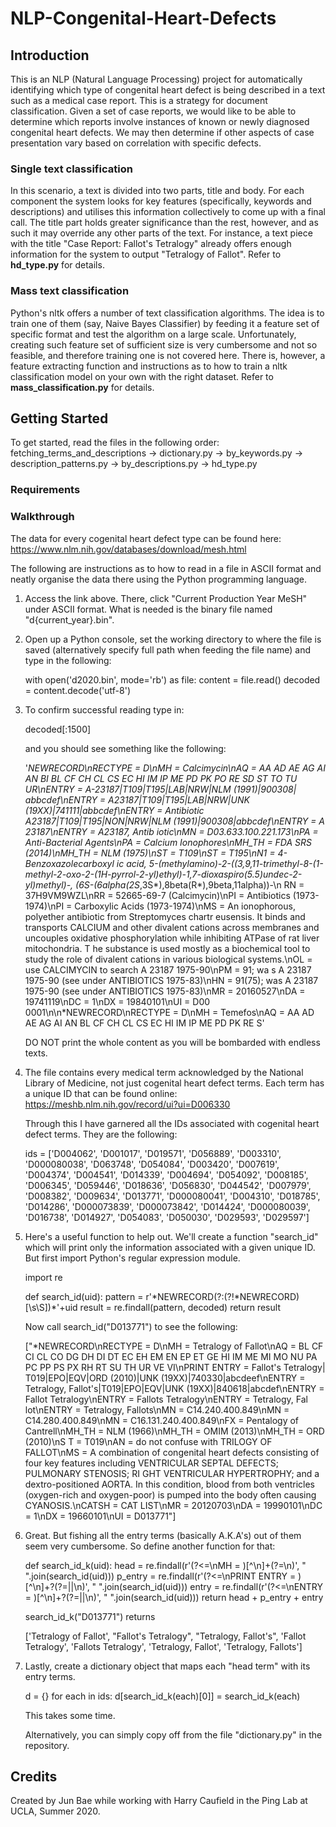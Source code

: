 # NLP-Congenital-Heart-Defects

## Introduction
This is an NLP (Natural Language Processing) project for automatically identifying which type of congenital heart defect is being described in a text such as a medical case report. This is a strategy for document classification. Given a set of case reports, we would like to be able to determine which reports involve instances of known or newly diagnosed congenital heart defects. We may then determine if other aspects of case presentation vary based on correlation with specific defects. 

### Single text classification
In this scenario, a text is divided into two parts, title and body. For each component the system looks for key features (specifically, keywords and descriptions) and utilises this information collectively to come up with a final call. The title part holds greater significance than the rest, however, and as such it may override any other parts of the text. For instance, a text piece with the title "Case Report: Fallot's Tetralogy" already offers enough information for the system to output "Tetralogy of Fallot". Refer to **hd_type.py** for details.

### Mass text classification
Python's nltk offers a number of text classification algorithms. The idea is to train one of them (say, Naive Bayes Classifier) by feeding
it a feature set of specific format and test the algorithm on a large scale. Unfortunately, creating such feature set of sufficient size is very cumbersome and not so feasible, and therefore training one is not covered here. There is, however, a feature extracting function and instructions as to how to train a nltk classification model on your own with the right dataset. Refer to **mass_classification.py** for details.

## Getting Started
To get started, read the files in the following order: fetching_terms_and_descriptions -> dictionary.py -> by_keywords.py -> description_patterns.py -> by_descriptions.py -> hd_type.py

### Requirements 

### Walkthrough
The data for every cogenital heart defect type can be found here: https://www.nlm.nih.gov/databases/download/mesh.html 

The following are instructions as to how to read in a file in ASCII format and neatly organise the data there using the Python programming language.

1. Access the link above. There, click "Current Production Year MeSH" under ASCII format. What is needed is the binary file named "d{current_year}.bin".
2. Open up a Python console, set the working directory to where the file is saved (alternatively specify full path when feeding the file name) and type in the following:
    
   with open('d2020.bin', mode='rb') as file:
       content = file.read()
   decoded = content.decode('utf-8')

3. To confirm successful reading type in:

   decoded[:1500]
   
   and you should see something like the following:
   
   '*NEWRECORD\nRECTYPE = D\nMH = Calcimycin\nAQ = AA AD AE AG AI AN BI BL CF CH CL CS EC HI IM IP ME PD PK PO RE SD ST TO TU UR\nENTRY = A-23187|T109|T195|LAB|NRW|NLM (1991)|900308|
    abbcdef\nENTRY = A23187|T109|T195|LAB|NRW|UNK (19XX)|741111|abbcdef\nENTRY = Antibiotic A23187|T109|T195|NON|NRW|NLM (1991)|900308|abbcdef\nENTRY = A 23187\nENTRY = A23187, Antib
    iotic\nMN = D03.633.100.221.173\nPA = Anti-Bacterial Agents\nPA = Calcium Ionophores\nMH_TH = FDA SRS (2014)\nMH_TH = NLM (1975)\nST = T109\nST = T195\nN1 = 4-Benzoxazolecarboxyl
    ic acid, 5-(methylamino)-2-((3,9,11-trimethyl-8-(1-methyl-2-oxo-2-(1H-pyrrol-2-yl)ethyl)-1,7-dioxaspiro(5.5)undec-2-yl)methyl)-, (6S-(6alpha(2S*,3S*),8beta(R*),9beta,11alpha))-\n
    RN = 37H9VM9WZL\nRR = 52665-69-7 (Calcimycin)\nPI = Antibiotics (1973-1974)\nPI = Carboxylic Acids (1973-1974)\nMS = An ionophorous, polyether antibiotic from Streptomyces chartr
    eusensis. It binds and transports CALCIUM and other divalent cations across membranes and uncouples oxidative phosphorylation while inhibiting ATPase of rat liver mitochondria. T
    he substance is used mostly as a biochemical tool to study the role of divalent cations in various biological systems.\nOL = use CALCIMYCIN to search A 23187 1975-90\nPM = 91; wa
    s A 23187 1975-90 (see under ANTIBIOTICS 1975-83)\nHN = 91(75); was A 23187 1975-90 (see under ANTIBIOTICS 1975-83)\nMR = 20160527\nDA = 19741119\nDC = 1\nDX = 19840101\nUI = D00
    0001\n\n*NEWRECORD\nRECTYPE = D\nMH = Temefos\nAQ = AA AD AE AG AI AN BL CF CH CL CS EC HI IM IP ME PD PK RE S'
   
   DO NOT print the whole content as you will be bombarded with endless texts.
   
4. The file contains every medical term acknowledged by the National Library of Medicine, not just cogenital heart defect terms. Each term has a unique ID that can be found online:
   https://meshb.nlm.nih.gov/record/ui?ui=D006330
   
   Through this I have garnered all the IDs associated with cogenital heart defect terms. They are the following:
   
   ids = ['D004062',
    'D001017',
    'D019571',
    'D056889',
    'D003310',
    'D000080038',
    'D063748',
    'D054084',
    'D003420',
    'D007619',
    'D004374',
    'D004541',
    'D014339',
    'D004694',
    'D054092',
    'D008185',
    'D006345',
    'D059446',
    'D018636',
    'D056830',
    'D044542',
    'D007979',
    'D008382',
    'D009634',
    'D013771',
    'D000080041',
    'D004310',
    'D018785',
    'D014286',
    'D000073839',
    'D000073842',
    'D014424',
    'D000080039',
    'D016738',
    'D014927',
    'D054083',
    'D050030',
    'D029593',
    'D029597']

5. Here's a useful function to help out. We'll create a function "search_id" which will print only the information associated with a given unique ID.
   But first import Python's regular expression module.
   
   import re
   
   def search_id(uid):
     pattern = r'\*NEWRECORD(?:(?!\*NEWRECORD)[\s\S])*'+uid
     result = re.findall(pattern, decoded)
     return result
    
   Now call search_id("D013771") to see the following:
   
   ["*NEWRECORD\nRECTYPE = D\nMH = Tetralogy of Fallot\nAQ = BL CF CI CL CO DG DH DI DT EC EH EM EN EP ET GE HI IM ME MI MO NU PA PC PP PS PX RH RT SU TH UR VE VI\nPRINT ENTRY = Fallot's Tetralogy|
    T019|EPO|EQV|ORD (2010)|UNK (19XX)|740330|abcdeef\nENTRY = Tetralogy, Fallot's|T019|EPO|EQV|UNK (19XX)|840618|abcdef\nENTRY = Fallot Tetralogy\nENTRY = Fallots Tetralogy\nENTRY = Tetralogy, Fal
    lot\nENTRY = Tetralogy, Fallots\nMN = C14.240.400.849\nMN = C14.280.400.849\nMN = C16.131.240.400.849\nFX = Pentalogy of Cantrell\nMH_TH = NLM (1966)\nMH_TH = OMIM (2013)\nMH_TH = ORD (2010)\nS
    T = T019\nAN = do not confuse with TRILOGY OF FALLOT\nMS = A combination of congenital heart defects consisting of four key features including VENTRICULAR SEPTAL DEFECTS; PULMONARY STENOSIS; RI
    GHT VENTRICULAR HYPERTROPHY; and a dextro-positioned AORTA. In this condition, blood from both ventricles (oxygen-rich and oxygen-poor) is pumped into the body often causing CYANOSIS.\nCATSH = 
    CAT LIST\nMR = 20120703\nDA = 19990101\nDC = 1\nDX = 19660101\nUI = D013771"]
 
6. Great. But fishing all the entry terms (basically A.K.A's) out of them seem very cumbersome. So define another function for that:

   def search_id_k(uid):
     head = re.findall(r'(?<=\nMH = )[^\n]+(?=\n)', " ".join(search_id(uid)))
     p_entry = re.findall(r'(?<=\nPRINT ENTRY = )[^\n]+?(?=\||\n)', " ".join(search_id(uid)))
     entry = re.findall(r'(?<=\nENTRY = )[^\n]+?(?=\||\n)', " ".join(search_id(uid)))
     return head + p_entry + entry
     
   search_id_k("D013771") returns
   
   ['Tetralogy of Fallot',
    "Fallot's Tetralogy",
    "Tetralogy, Fallot's",
    'Fallot Tetralogy',
    'Fallots Tetralogy',
    'Tetralogy, Fallot',
    'Tetralogy, Fallots']
    
7. Lastly, create a dictionary object that maps each "head term" with its entry terms.

   d = {}
   for each in ids:
     d[search_id_k(each)[0]] = search_id_k(each)
   
   This takes some time. 
   
   Alternatively, you can simply copy off from the file "dictionary.py" in the repository.

## Credits
Created by Jun Bae while working with Harry Caufield in the Ping Lab at UCLA, Summer 2020.




